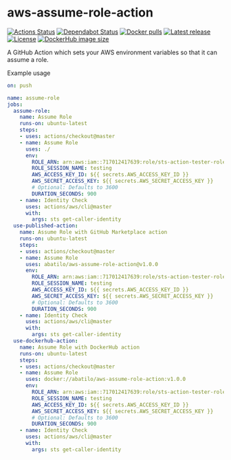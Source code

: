 # aws-assume-role-action
[![Actions Status](https://github.com/abatilo/aws-assume-role-action/workflows/assume-role/badge.svg)](https://github.com/abatilo/aws-assume-role-action/actions)
[![Dependabot Status](https://api.dependabot.com/badges/status?host=github&repo=abatilo/aws-assume-role-action)](https://dependabot.com)
[![Docker
pulls](https://img.shields.io/docker/pulls/abatilo/aws-assume-role-action.svg)](https://hub.docker.com/r/abatilo/aws-assume-role-action)
[![Latest
release](https://img.shields.io/github/v/release/abatilo/aws-assume-role-action?include_prereleases)](https://github.com/abatilo/aws-assume-role-action/releases)
[![License](https://img.shields.io/github/license/abatilo/aws-assume-role-action)](https://github.com/abatilo/aws-assume-role-action/blob/master/LICENSE)
[![DockerHub image size](https://images.microbadger.com/badges/image/abatilo/aws-assume-role-action.svg)](https://microbadger.com/images/abatilo/aws-assume-role-action "Get your own image badge on microbadger.com")

A GitHub Action which sets your AWS environment variables so that it can assume a role.

Example usage
```yaml
on: push

name: assume-role
jobs:
  assume-role:
    name: Assume Role
    runs-on: ubuntu-latest
    steps:
    - uses: actions/checkout@master
    - name: Assume Role
      uses: ./
      env:
        ROLE_ARN: arn:aws:iam::717012417639:role/sts-action-tester-role
        ROLE_SESSION_NAME: testing
        AWS_ACCESS_KEY_ID: ${{ secrets.AWS_ACCESS_KEY_ID }}
        AWS_SECRET_ACCESS_KEY: ${{ secrets.AWS_SECRET_ACCESS_KEY }}
        # Optional: Defaults to 3600
        DURATION_SECONDS: 900
    - name: Identity Check
      uses: actions/aws/cli@master
      with:
        args: sts get-caller-identity
  use-published-action:
    name: Assume Role with GitHub Marketplace action
    runs-on: ubuntu-latest
    steps:
    - uses: actions/checkout@master
    - name: Assume Role
      uses: abatilo/aws-assume-role-action@v1.0.0
      env:
        ROLE_ARN: arn:aws:iam::717012417639:role/sts-action-tester-role
        ROLE_SESSION_NAME: testing
        AWS_ACCESS_KEY_ID: ${{ secrets.AWS_ACCESS_KEY_ID }}
        AWS_SECRET_ACCESS_KEY: ${{ secrets.AWS_SECRET_ACCESS_KEY }}
        # Optional: Defaults to 3600
        DURATION_SECONDS: 900
    - name: Identity Check
      uses: actions/aws/cli@master
      with:
        args: sts get-caller-identity
  use-dockerhub-action:
    name: Assume Role with DockerHub action
    runs-on: ubuntu-latest
    steps:
    - uses: actions/checkout@master
    - name: Assume Role
      uses: docker://abatilo/aws-assume-role-action:v1.0.0
      env:
        ROLE_ARN: arn:aws:iam::717012417639:role/sts-action-tester-role
        ROLE_SESSION_NAME: testing
        AWS_ACCESS_KEY_ID: ${{ secrets.AWS_ACCESS_KEY_ID }}
        AWS_SECRET_ACCESS_KEY: ${{ secrets.AWS_SECRET_ACCESS_KEY }}
        # Optional: Defaults to 3600
        DURATION_SECONDS: 900
    - name: Identity Check
      uses: actions/aws/cli@master
      with:
        args: sts get-caller-identity
```
